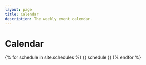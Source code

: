 ```yaml
---
layout: page
title: Calendar
description: The weekly event calendar.
---
```


# Calendar

{% for schedule in site.schedules %}
{{ schedule }}
{% endfor %}
